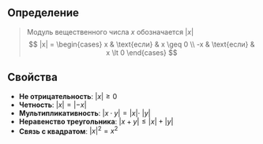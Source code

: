## Определение
>Модуль вещественного числа $x$ обозначается $|x|$
$$
|x| =
\begin{cases}
x & \text{если} & x \geq 0 \\
-x & \text{если} & x \lt 0
\end{cases}
$$

## Свойства
- **Не отрицательность**: $|x| \geq 0$
- **Четность**: $|x| = |-x|$
- **Мультипликативность**: $|x \cdot y| = |x| \cdot\ |y|$
- **Неравенство треугольника**: $|x + y| \leq |x| + |y|$
- **Связь с квадратом**: $|x|^2 = x^2$